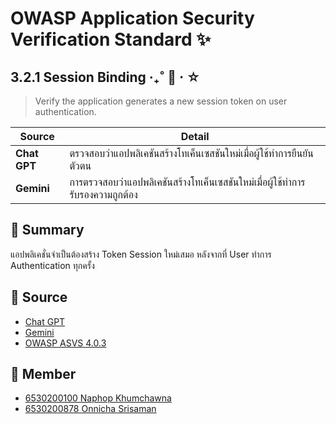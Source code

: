 # OWASP Application Security Verification Standard ✨

## 3.2.1 Session Binding ‧₊˚ 🍪 ⋅ ☆

> Verify the application generates a new session token on user authentication.

| **Source** | **Detail** |
|------------|---------------|
| **Chat GPT** | ตรวจสอบว่าแอปพลิเคชันสร้างโทเค็นเซสชันใหม่เมื่อผู้ใช้ทำการยืนยันตัวตน |
| **Gemini** | การตรวจสอบว่าแอปพลิเคชันสร้างโทเค็นเซสชันใหม่เมื่อผู้ใช้ทำการรับรองความถูกต้อง|

## 📝 Summary 
แอปพลิเคชั่นจำเป็นต้องสร้าง Token Session ใหม่เสมอ หลังจากที่ User ทำการ Authentication ทุกครั้ง

## 📌 Source 
- [Chat GPT](https://chatgpt.com/)
- [Gemini](https://gemini.google.com/app?hl=th)
- [OWASP ASVS 4.0.3](https://owasp.org/www-project-application-security-verification-standard/)

## 👥 Member
- [6530200100 Naphop Khumchawna](https://nutnaphop.github.io/security-requirement)
- [6530200878 Onnicha Srisaman](security-requirement.md)
